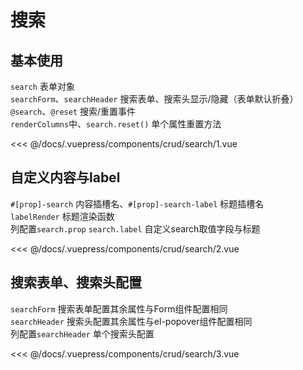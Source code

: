 # 搜索

## 基本使用
`search` 表单对象 </br>
`searchForm`、`searchHeader` 搜索表单、搜索头显示/隐藏（表单默认折叠） </br>
`@search`、`@reset` 搜索/重置事件 </br>
`renderColumns`中、`search.reset()` 单个属性重置方法 </br>

<ClientOnly>
<common-code-format>
  <crud-search-1 slot="source"></crud-search-1>
  
<<< @/docs/.vuepress/components/crud/search/1.vue
</common-code-format>
</ClientOnly>

## 自定义内容与label
`#[prop]-search` 内容插槽名、`#[prop]-search-label` 标题插槽名 </br>
`labelRender` 标题渲染函数 </br>
列配置`search.prop` `search.label` 自定义search取值字段与标题

<ClientOnly>
<common-code-format>
  <crud-search-2 slot="source"></crud-search-2>

<<< @/docs/.vuepress/components/crud/search/2.vue
</common-code-format>
</ClientOnly>

## 搜索表单、搜索头配置
`searchForm` 搜索表单配置其余属性与Form组件配置相同  </br>
`searchHeader` 搜索头配置其余属性与el-popover组件配置相同  </br>
列配置`searchHeader` 单个搜索头配置

<ClientOnly>
<common-code-format>
  <crud-search-3 slot="source"></crud-search-3>

<<< @/docs/.vuepress/components/crud/search/3.vue
</common-code-format>
</ClientOnly>